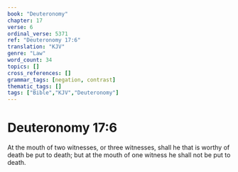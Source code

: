 ```yaml
---
book: "Deuteronomy"
chapter: 17
verse: 6
ordinal_verse: 5371
ref: "Deuteronomy 17:6"
translation: "KJV"
genre: "Law"
word_count: 34
topics: []
cross_references: []
grammar_tags: [negation, contrast]
thematic_tags: []
tags: ["Bible","KJV","Deuteronomy"]
---
```


# Deuteronomy 17:6

At the mouth of two witnesses, or three witnesses, shall he that is worthy of death be put to death; but at the mouth of one witness he shall not be put to death.
